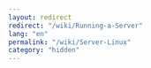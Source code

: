 ```yaml
---
layout: redirect
redirect: "/wiki/Running-a-Server"
lang: "en"
permalink: "/wiki/Server-Linux"
category: "hidden"
---
```


